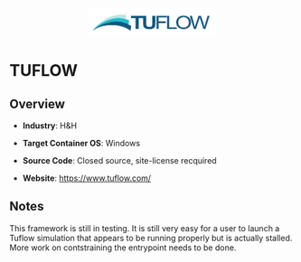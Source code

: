 <p align="center">
  <img src="https://github.com/GoHypernet/Galileo-Mission-Frameworks/blob/tuflow/tuflow_logo.png" width="225">
</p>

# TUFLOW
## Overview
- **Industry**: H&H

- **Target Container OS**: Windows

- **Source Code**: Closed source, site-license recquired

- **Website**: https://www.tuflow.com/

## Notes
This framework is still in testing. It is still very easy for a user to launch a Tuflow simulation that appears to be running properly but is actually stalled. More work on contstraining the entrypoint needs to be done. 
